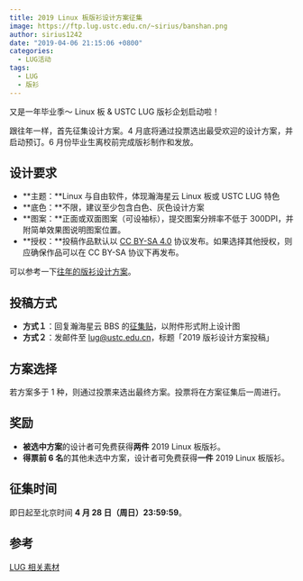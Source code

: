 ```yaml
---
title: 2019 Linux 板版衫设计方案征集
image: https://ftp.lug.ustc.edu.cn/~sirius/banshan.png
author: sirius1242
date: "2019-04-06 21:15:06 +0800"
categories:
  - LUG活动
tags:
  - LUG
  - 版衫
---
```


又是一年毕业季～ Linux 板 & USTC LUG 版衫企划启动啦！

跟往年一样，首先征集设计方案。4 月底将通过投票选出最受欢迎的设计方案，并启动预订。6 月份毕业生离校前完成版衫制作和发放。

## 设计要求

- **主题：**Linux 与自由软件，体现瀚海星云 Linux 板或 USTC LUG 特色
- **底色：**不限，建议至少包含白色、灰色设计方案
- **图案：**正面或双面图案（可设袖标），提交图案分辨率不低于 300DPI，并附简单效果图说明图案位置。
- **授权：**投稿作品默认以 [CC BY-SA 4.0](https://creativecommons.org/licenses/by-sa/4.0/) 协议发布。如果选择其他授权，则应确保作品可以在 CC BY-SA 协议下再发布。

可以参考一下[往年的版衫设计方案](https://lug.ustc.edu.cn/wiki/lug/zhoubian/banshan)。

## 投稿方式

- **方式１**：回复瀚海星云 BBS 的[征集贴](https://bbs.ustc.edu.cn/cgi/bbscon?bn=Linux&fn=M5CA89770&num=20000)，以附件形式附上设计图
- **方式２**：发邮件至 [lug@ustc.edu.cn](mailto:lug@ustc.edu.cn)，标题「2019 版衫设计方案投稿」

## 方案选择

若方案多于 1 种，则通过投票来选出最终方案。投票将在方案征集后一周进行。

## 奖励

- **被选中方案**的设计者可免费获得**两件** 2019 Linux 板版衫。
- **得票前 6 名**的其他未选中方案，设计者可免费获得**一件** 2019 Linux 板版衫。

## 征集时间

即日起至北京时间 **4 月 28 日（周日）23:59:59**。

## 参考

[LUG 相关素材](https://ftp.lug.ustc.edu.cn/misc/)
